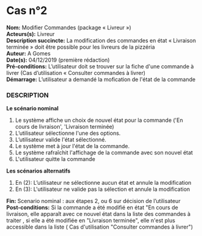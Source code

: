 # Cas  n°2

**Nom:** Modifier Commandes (package « Livreur »)<br>
**Acteurs(s):** Livreur<br>
**Description succincte:** La modification des commandes en état « Livraison terminée » doit être possible pour les livreurs de la pizzéria<br>
**Auteur:** A Gomes<br>
**Date(s):** 04/12/2019 (première rédaction)<br>
**Pré-conditions:** L’utilisateur doit se trouver sur la fiche d'une commande à livrer (Cas d’utilisation « Consulter commandes à livrer)<br>
**Démarrage:** L’utilisateur a demandé la mofication de l'état de la commande<br>

### **DESCRIPTION**

**Le scénario nominal**<br>
1.	Le système affiche un choix de nouvel état pour la commande ('En cours de livraison', 'Livraison terminée)
2.	L’utilisateur sélectionne l'une des options.
3.	L’utilisateur valide l'état sélectionné.
4.	Le système met à jour l'état de la commande.
5.	Le système rafraîchit l'affichage de la commande avec son nouvel état
6.	L'utilisateur quitte la commande

**Les scénarios alternatifs**<br>
1.  En (2): L’utilisateur ne sélectionne aucun état et annule la modification
2.  En (3): L'utilisateur ne valide pas la sélection et annule la modification

**Fin:** Scenario nominal : aux étapes 2,  ou 6 sur décision de l’utilisateur<br>
**Post-conditions:** Si la commande a été modifié en état "En cours de livraison, elle apparaît avec ce nouvel état dans la liste des commandes à traiter , si elle a été modifiée en "Livraison terminée", elle n'est plus accessible dans la liste ( Cas d'utilisation "Consulter commandes à livrer")
